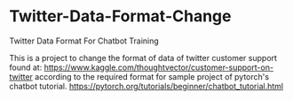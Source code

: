 # Twitter-Data-Format-Change
Twitter Data Format For Chatbot Training

This is a project to change the format of data of twitter customer support found at:
https://www.kaggle.com/thoughtvector/customer-support-on-twitter
according to the required format for sample project of pytorch's chatbot tutorial.
https://pytorch.org/tutorials/beginner/chatbot_tutorial.html
